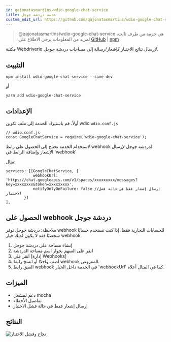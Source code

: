 ```yaml
---
id: qajonatasmartins-wdio-google-chat-service
title: خدمة دردشة جوجل
custom_edit_url: https://github.com/qajonatasmartins/wdio-google-chat-service/edit/main/README.md
---
```



> @qajonatasmartins/wdio-google-chat-service هي حزمة من طرف ثالث، لمزيد من المعلومات يرجى الاطلاع على [GitHub](https://github.com/qajonatasmartins/wdio-google-chat-service) | [npm](https://www.npmjs.com/package/wdio-google-chat-service)

مكتبة Webdriverio لإرسال نتائج الاختبار كإشعار/رسالة إلى مساحات دردشة جوجل.

## التثبيت

`npm install wdio-google-chat-service --save-dev`

أو

`yarn add wdio-google-chat-service`

## الإعدادات

أولاً، قم باستيراد الخدمة إلى ملف تكوين wdio `wdio.conf.js`

```
// wdio.conf.js
const GoogleChatService = require('wdio-google-chat-service');
```

لاستخدام الخدمة تحتاج إلى الحصول على رابط webhook لدردشة جوجل لإرسال الإشعار وإضافة الرابط في 'webhook'

مثال:

```
services: [[GoogleChatService, {
            webhookUrl: 'https://chat.googleapis.com/v1/spaces/xxxxxxxxx/messages?key=xxxxxxxx&token=xxxxxxxxx',
            notifyOnlyOnFailure: false //إرسال إشعار فقط في حالة فشل الاختبار
        }]
],
```

## الحصول على webhook دردشة جوجل

ملاحظة: دردشة جوجل توفر webhook للحسابات التجارية فقط. إذا كنت تستخدم حسابًا شخصيًا فقد لا يكون لديك خيار webhook.

1. إنشاء مساحة على دردشة جوجل
2. انقر على السهم بجوار اسم مساحة الدردشة
3. انقر على [إدارة Webhooks]
4. أضف واحدًا أو انسخ رابط webhook المعروض.
5. الصق رابط webhook في الخدمة داخل الخيار 'webhookUrl' كما في المثال أعلاه.

## الميزات

- دعم لمشغل mocha
- تفاصيل الأخطاء
- إرسال إشعار فقط في حالة فشل الاختبار

## النتائج

![نجاح وفشل الاختبار](https://github.com/qajonatasmartins/wdio-google-chat-service/blob/main/./img/testPassAndFail.png)